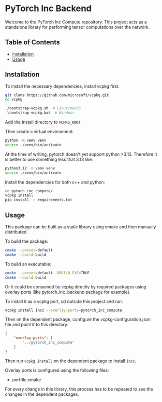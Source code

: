 # PyTorch Inc Backend

Welcome to the PyTorch Inc Compute repository. This project acts as a standalone library for performing tensor computations over the network.

## Table of Contents

- [Installation](#installation)
- [Usage](#usage)

## Installation

To install the necessary dependencies, install vcpkg first.

```bash
git clone https://github.com/microsoft/vcpkg.git
cd vcpkg

./bootstrap-vcpkg.sh  # Linux/macOS
.\bootstrap-vcpkg.bat  # Windows
```

Add the install directory to `VCPKG_ROOT`

Then create a virtual environment:

```bash
python -m venv venv
source ./venv/bin/activate
```

At the time of writing, pytorch doesn't yet support python >3.13. Therefore it is better to use something less that 3.13 like:

```bash
python3.12 -m venv venv
source ./venv/bin/activate
```

Install the dependencies for both c++ and python:

```bash
cd pytoch_inc_compute/
vcpkg install
pip install -r requirements.txt
```

## Usage

This package can be built as a static library using cmake and then manually distributed.

To build the package:

```bash
cmake --preset=default
cmake --build build
```

To build an executable: 

```bash
cmake --preset=default -DBUILD_EXE=TRUE
cmake --build build
```

Or it could be consumed by vcpkg directly by required packages using overlay ports (like pytorch_inc_backend package for example). 

To install it as a vcpkg port, cd outside this project and run:

```bash
vcpkg install incc --overlay-ports=pytorch_inc_compute
```

Then on the dependent package, configure the vcpkg-configuration.json file and point it to this directory:

```json
{
    "overlay-ports": [
        "../pytorch_inc_compute"
    ]
}
```

Then run `vcpkg install` on the dependent package to install `incc`.

Overlay ports is configured using the following files:
* portfile.cmake

For every change in this library, this process has to be repeated to see the changes in the dependent packages.